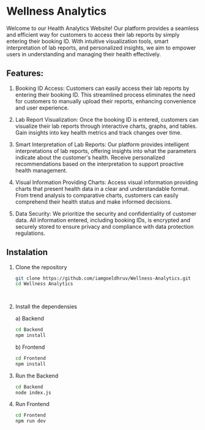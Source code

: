 # Wellness Analytics
Welcome to our Health Analytics Website! Our platform provides a seamless and efficient way for customers to access their lab reports by simply entering their booking ID. With intuitive visualization tools, smart interpretation of lab reports, and personalized insights, we aim to empower users in understanding and managing their health effectively.

## Features:
1. Booking ID Access: Customers can easily access their lab reports by entering their booking ID. This streamlined process eliminates the need for customers to manually upload their reports, enhancing convenience and user experience.

2. Lab Report Visualization: Once the booking ID is entered, customers can visualize their lab reports through interactive charts, graphs, and tables. Gain insights into key health metrics and track changes over time.

3. Smart Interpretation of Lab Reports: Our platform provides intelligent interpretations of lab reports, offering insights into what the parameters indicate about the customer's health. Receive personalized recommendations based on the interpretation to support proactive health management.

4. Visual Information Providing Charts: Access visual information providing charts that present health data in a clear and understandable format. From trend analysis to comparative charts, customers can easily comprehend their health status and make informed decisions.

5. Data Security: We prioritize the security and confidentiality of customer data. All information entered, including booking IDs, is encrypted and securely stored to ensure privacy and compliance with data protection regulations.

## Instalation
1. Clone the repository
   ```sh
   git clone https://github.com/iamgoeldhruv/Wellness-Analytics.git
   cd Wellness Analytics

  
2. Install the dependensies

   a) Backend
    ```sh
    cd Backend
    npm install
    ```
   b) Frontend
    ``` sh
    cd Frontend
    npm install
    ```
3. Run the Backend
   ```sh
   cd Backend
   node index.js
   ```
4. Run Frontend
   ``` sh
   cd Frontend
   npm run dev
   ```
